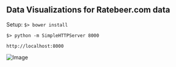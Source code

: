 Data Visualizations for Ratebeer.com data
-------

Setup:
```$> bower install```

```$> python -m SimpleHTTPServer 8000```

```http://localhost:8000```


![Image](../example.png?raw=true)